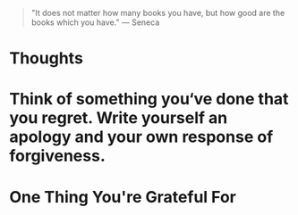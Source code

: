 
> \"It does not matter how many books you have, but how good are the books which you have.\" — Seneca

# Thoughts

# Think of something you‘ve done that you regret. Write yourself an apology and your own response of forgiveness.

# One Thing You're Grateful For

